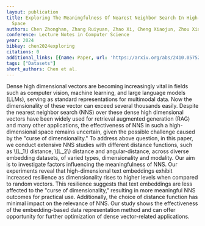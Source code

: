```yaml
---
layout: publication
title: Exploring The Meaningfulness Of Nearest Neighbor Search In High-dimensional
  Space
authors: Chen Zhonghan, Zhang Ruiyuan, Zhao Xi, Cheng Xiaojun, Zhou Xiaofang
conference: Lecture Notes in Computer Science
year: 2024
bibkey: chen2024exploring
citations: 0
additional_links: [{name: Paper, url: 'https://arxiv.org/abs/2410.05752'}]
tags: ["Datasets"]
short_authors: Chen et al.
---
```

Dense high dimensional vectors are becoming increasingly vital in fields such
as computer vision, machine learning, and large language models (LLMs), serving
as standard representations for multimodal data. Now the dimensionality of
these vector can exceed several thousands easily. Despite the nearest neighbor
search (NNS) over these dense high dimensional vectors have been widely used
for retrieval augmented generation (RAG) and many other applications, the
effectiveness of NNS in such a high-dimensional space remains uncertain, given
the possible challenge caused by the "curse of dimensionality." To address
above question, in this paper, we conduct extensive NNS studies with different
distance functions, such as \\(L_1\\) distance, \\(L_2\\) distance and
angular-distance, across diverse embedding datasets, of varied types,
dimensionality and modality. Our aim is to investigate factors influencing the
meaningfulness of NNS. Our experiments reveal that high-dimensional text
embeddings exhibit increased resilience as dimensionality rises to higher
levels when compared to random vectors. This resilience suggests that text
embeddings are less affected to the "curse of dimensionality," resulting in
more meaningful NNS outcomes for practical use. Additionally, the choice of
distance function has minimal impact on the relevance of NNS. Our study shows
the effectiveness of the embedding-based data representation method and can
offer opportunity for further optimization of dense vector-related
applications.